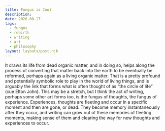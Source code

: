 ```yaml
---
title: Fungus is Cool
description:
date: 2020-08-17
tags:
  - fungus
  - rebirth
  - writing
  - art
  - philosophy
layout: layouts/post.njk
---
```


It draws its life from dead organic matter, and in doing so, helps along the process of converting that matter back into the earth to be eventually be reformed, perhaps again as a living organic matter. That is a pretty profound and potentially symbolic role to play in the world of living things, and is arguably the link that forms what is often thought of as “the circle of life” (cue Elton John). This may be a stretch, but I think the act of writing, perhaps some other art forms too, is the fungus of thoughts, the fungus of experience. Experiences, thoughts are fleeting and occur in a specific moment and then are gone, or dead. They become memory instantaneously after they occur, and writing can grow out of these memories of fleeting moments, making sense of them and clearing the way for new thoughts and experiences to occur.
